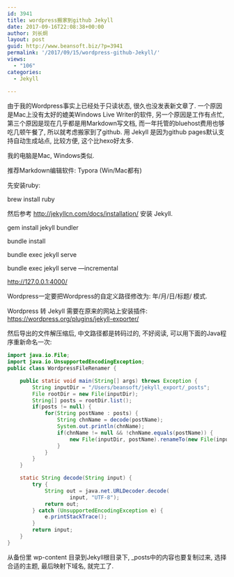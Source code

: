 ```yaml
---
id: 3941
title: wordpress搬家到github Jekyll
date: 2017-09-16T22:08:38+00:00
author: 刘长炯
layout: post
guid: http://www.beansoft.biz/?p=3941
permalink: '/2017/09/15/wordpress-github-Jekyll/'
views:
  - "106"
categories:
  - Jekyll
  
---
```


由于我的Wordpress事实上已经处于只读状态, 很久也没发表新文章了. 一个原因是Mac上没有太好的媲美Windows Live Writer的软件, 另一个原因是工作有点忙, 第三个原因是现在几乎都是用Markdown写文档, 而一年托管的bluehost费用也够吃几顿午餐了, 所以就考虑搬家到了github. 用 Jekyll 是因为github pages默认支持自动生成站点, 比较方便, 这个比hexo好太多.

我的电脑是Mac, Windows类似.

推荐Markdown编辑软件: Typora (Win/Mac都有)

先安装ruby:

brew install ruby

然后参考 <http://jekyllcn.com/docs/installation/> 安装 Jekyll.

gem install jekyll bundler

bundle install

bundle exec jekyll serve

bundle exec jekyll serve —incremental

<http://127.0.0.1:4000/>

Wordpress一定要把Wordpress的自定义路径修改为: 年/月/日/标题/ 模式.

Wordpress 转 Jekyll 需要在原来的网站上安装插件: <https://wordpress.org/plugins/jekyll-exporter/>

然后导出的文件解压缩后, 中文路径都是转码过的, 不好阅读, 可以用下面的Java程序重新命名一次:

```java
import java.io.File;
import java.io.UnsupportedEncodingException;
public class WordpressFileRenamer {

    public static void main(String[] args) throws Exception {
        String inputDir = "/Users/beansoft/jekyll_export/_posts";
        File rootDir = new File(inputDir);
        String[] posts = rootDir.list();
        if(posts != null) {
            for(String postName : posts) {
                String chnName = decode(postName);
                System.out.println(chnName);
                if(chnName != null && !chnName.equals(postName)) {
                    new File(inputDir, postName).renameTo(new File(inputDir, chnName));
                }
            }
        }
    }

    static String decode(String input) {
        try {
            String out = java.net.URLDecoder.decode(
                    input, "UTF-8");
            return out;
        } catch (UnsupportedEncodingException e) {
            e.printStackTrace();
        }
        return input;
    }
}
```

从备份里 wp-content 目录到Jekyll根目录下, _posts中的内容也要复制过来, 选择合适的主题, 最后映射下域名, 就完工了.